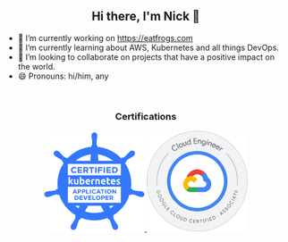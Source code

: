 <div style="text-align: center;">
    <h2>Hi there, I'm Nick 👋</h2>
</div>

- 🔭 I’m currently working on https://eatfrogs.com
- 🌱 I’m currently learning about AWS, Kubernetes and all things DevOps.
- 👯 I’m looking to collaborate on projects that have a positive impact on the world.
- 😄 Pronouns: hi/him, any

<br>

<div style="text-align: center;">
    <h3>Certifications</h3>
</div>

<div style="text-align: center;">
    <a href="https://www.credly.com/badges/23262c90-5cc3-4c27-bbe3-d85f853f9e7d/public_url" target="_blank">
        <img src="./images/ckad_badge.png" alt="CKAD - Certified Kubernetes Application Developer" width="180px" />
    </a>
    <a href="https://www.credly.com/badges/b503031a-66e4-4226-998c-3591b867aed0/public_url" target="_blank">
        <img src="./images/gcp_associate_cloud_engineer_badge.png" alt="GCP Associate Cloud Engineer" width="180px" />
    </a>
</div>
